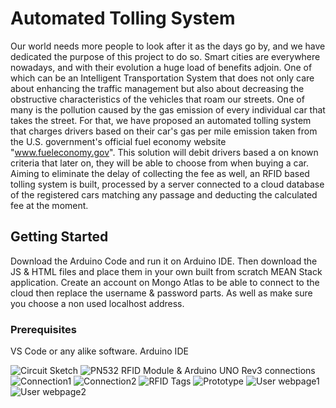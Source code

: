 # Automated Tolling System

Our world needs more people to look after it as the days go by, and we have dedicated the purpose of this project to do so. Smart cities are everywhere nowadays, and with their evolution a huge load of benefits adjoin. One of which can be an Intelligent Transportation System that does not only care about enhancing the traffic management but also about decreasing the obstructive characteristics of the vehicles that roam our streets. One of many is the pollution caused by the gas emission of every individual car that takes the street. For that, we have proposed an automated tolling system that charges drivers based on their car's gas per mile emission taken from the U.S. government's official fuel economy website "www.fueleconomy.gov". This solution will debit drivers based a on known criteria that later on, they will be able to choose from when buying a car. Aiming to eliminate the delay of collecting the fee as well, an RFID based tolling system is built, processed by a server connected to a cloud database of the registered cars matching any passage and deducting the calculated fee at the moment.

## Getting Started

Download the Arduino Code and run it on Arduino IDE. Then download the JS & HTML files and place them in your own built from scratch MEAN Stack application. Create an account on Mongo Atlas to be able to connect to the cloud then replace the username & password parts. As well as make sure you choose a non used localhost address.

### Prerequisites

VS Code or any alike software. Arduino IDE



![Circuit Sketch](https://github.com/OmarMokbel/ITS/blob/master/pics/fritzing.png)
![PN532 RFID Module & Arduino UNO Rev3 connections](https://github.com/OmarMokbel/ITS/blob/master/pics/pntoard.PNG)
![Connection1](https://github.com/OmarMokbel/ITS/blob/master/pics/hardware2.jpeg)
![Connection2](https://github.com/OmarMokbel/ITS/blob/master/pics/hardware.jpeg)
![RFID Tags](https://github.com/OmarMokbel/ITS/blob/master/pics/car.jpeg)
![Prototype](https://github.com/OmarMokbel/ITS/blob/master/pics/prototype.jpeg)
![User webpage1](https://github.com/OmarMokbel/ITS/blob/master/pics/user.PNG)
![User webpage2](https://github.com/OmarMokbel/ITS/blob/master/pics/user2.PNG)
